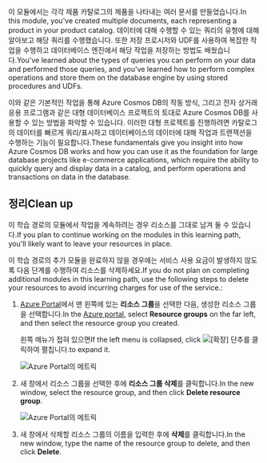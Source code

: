 <span data-ttu-id="79e0b-101">이 모듈에서는 각각 제품 카탈로그의 제품을 나타내는 여러 문서를 만들었습니다.</span><span class="sxs-lookup"><span data-stu-id="79e0b-101">In this module, you've created multiple documents, each representing a product in your product catalog.</span></span> <span data-ttu-id="79e0b-102">데이터에 대해 수행할 수 있는 쿼리의 유형에 대해 알아보고 해당 쿼리를 수행했습니다. 또한 저장 프로시저와 UDF를 사용하여 복잡한 작업을 수행하고 데이터베이스 엔진에서 해당 작업을 저장하는 방법도 배웠습니다.</span><span class="sxs-lookup"><span data-stu-id="79e0b-102">You've learned about the types of queries you can perform on your data and performed those queries, and you've learned how to perform complex operations and store them on the database engine by using stored procedures and UDFs.</span></span> 

<span data-ttu-id="79e0b-103">이와 같은 기본적인 작업을 통해 Azure Cosmos DB의 작동 방식, 그리고 전자 상거래 응용 프로그램과 같은 대형 데이터베이스 프로젝트의 토대로 Azure Cosmos DB를 사용할 수 있는 방법을 파악할 수 있습니다. 이러한 대형 프로젝트를 진행하려면 카탈로그의 데이터를 빠르게 쿼리/표시하고 데이터베이스의 데이터에 대해 작업과 트랜잭션을 수행하는 기능이 필요합니다.</span><span class="sxs-lookup"><span data-stu-id="79e0b-103">These fundamentals give you insight into how Azure Cosmos DB works and how you can use it as the foundation for large database projects like e-commerce applications, which require the ability to quickly query and display data in a catalog, and perform operations and transactions on data in the database.</span></span>

## <a name="clean-up"></a><span data-ttu-id="79e0b-104">정리</span><span class="sxs-lookup"><span data-stu-id="79e0b-104">Clean up</span></span>
<!---TODO: Update for sandbox?--->

<span data-ttu-id="79e0b-105">이 학습 경로의 모듈에서 작업을 계속하려는 경우 리소스를 그대로 남겨 둘 수 있습니다.</span><span class="sxs-lookup"><span data-stu-id="79e0b-105">If you plan to continue working on the modules in this learning path, you'll likely want to leave your resources in place.</span></span>

<span data-ttu-id="79e0b-106">이 학습 경로의 추가 모듈을 완료하지 않을 경우에는 서비스 사용 요금이 발생하지 않도록 다음 단계를 수행하여 리소스를 삭제하세요.</span><span class="sxs-lookup"><span data-stu-id="79e0b-106">If you do not plan on completing additional modules in this learning path, use the following steps to delete your resources to avoid incurring charges for use of the service.:</span></span>

1. <span data-ttu-id="79e0b-107">[Azure Portal](https://portal.azure.com/?azure-portal=true)에서 맨 왼쪽에 있는 **리소스 그룹**을 선택한 다음, 생성한 리소스 그룹을 선택합니다.</span><span class="sxs-lookup"><span data-stu-id="79e0b-107">In the [Azure portal](https://portal.azure.com/?azure-portal=true), select **Resource groups** on the far left, and then select the resource group you created.</span></span>  

    <span data-ttu-id="79e0b-108">왼쪽 메뉴가 접혀 있으면</span><span class="sxs-lookup"><span data-stu-id="79e0b-108">If the left menu is collapsed, click</span></span> ![[확장] 단추를](../media/7-expand.png) <span data-ttu-id="79e0b-110">클릭하여 펼칩니다.</span><span class="sxs-lookup"><span data-stu-id="79e0b-110">to expand it.</span></span>

   ![Azure Portal의 메트릭](../media/7-delete-resources-select.png)

1. <span data-ttu-id="79e0b-112">새 창에서 리소스 그룹을 선택한 후에 **리소스 그룹 삭제**를 클릭합니다.</span><span class="sxs-lookup"><span data-stu-id="79e0b-112">In the new window, select the resource group, and then click **Delete resource group**.</span></span>

   ![Azure Portal의 메트릭](../media/7-delete-resources.png)

1. <span data-ttu-id="79e0b-114">새 창에서 삭제할 리소스 그룹의 이름을 입력한 후에 **삭제**를 클릭합니다.</span><span class="sxs-lookup"><span data-stu-id="79e0b-114">In the new window, type the name of the resource group to delete, and then click **Delete**.</span></span>
